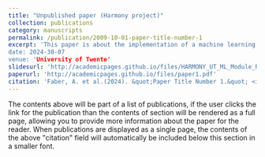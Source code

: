 ```yaml
---
title: "Unpublished paper (Harmony project)"
collection: publications
category: manuscripts
permalink: /publication/2009-10-01-paper-title-number-1
excerpt: 'This paper is about the implementation of a machine learning module for service robots in hospitals.
date: 2024-30-07
venue: 'University of Twente'
slidesurl: 'http://academicpages.github.io/files/HARMONY_UT_ML_Module_Report.pdf'
paperurl: 'http://academicpages.github.io/files/paper1.pdf'
citation: 'Faber, A. et al.(2024). &quot;Paper Title Number 1.&quot; <i>Journal 1</i>. 1(1).'
---
```


The contents above will be part of a list of publications, if the user clicks the link for the publication than the contents of section will be rendered as a full page, allowing you to provide more information about the paper for the reader. When publications are displayed as a single page, the contents of the above "citation" field will automatically be included below this section in a smaller font.
